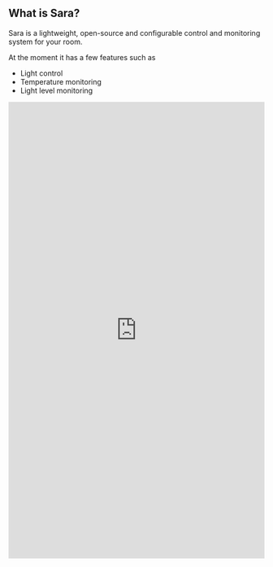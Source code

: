 ## What is Sara?

Sara is a lightweight, open-source and configurable control and monitoring system for your room.

At the moment it has a few features such as

- Light control
- Temperature monitoring
- Light level monitoring

<div style="width: 100%; height: 0px; position: relative; padding-bottom: 178.109%;"><iframe src="https://streamable.com/s/bs8f8/twtkuh" frameborder="0" width="100%" height="100%" allowfullscreen style="width: 100%; height: 100%; position: absolute;"></iframe></div>
